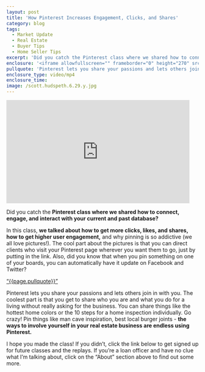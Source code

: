 ```yaml
---
layout: post
title: 'How Pinterest Increases Engagement, Clicks, and Shares'
category: blog
tags:
  - Market Update
  - Real Estate
  - Buyer Tips
  - Home Seller Tips
excerpt: 'Did you catch the Pinterest class where we shared how to connect, engage, and interact with your current and past database?'
enclosure: '<iframe allowfullscreen="" frameborder="0" height="270" src="https://www.youtube.com/embed/6gDilUo2tjo" width="480"></iframe>'
pullquote: 'Pinterest lets you share your passions and lets others join.'
enclosure_type: video/mp4
enclosure_time:
image: /scott.hudspeth.6.29.y.jpg
---
```



<iframe allowfullscreen="" frameborder="0" height="270" src="https://www.youtube.com/embed/6gDilUo2tjo" width="480"></iframe>

Did you catch the **Pinterest class where we shared how to connect, engage, and interact with your current and past database?**

In this class, **we talked about how to get more clicks, likes, and shares, how to get higher user engagement,** and why pinning is so addictive (we all love pictures!). The cool part about the pictures is that you can direct clients who visit your Pinterest page wherever you want them to go, just by putting in the link. Also, did you know that when you pin something on one of your boards, you can automatically have it update on Facebook and Twitter?

<a href="https://twitter.com/home/?status={{page.pullquote}}%20{{site.url}}{{page.url}}%20via%40{{site.data.settings.socials.twitter | remove: 'https://twitter.com/'}}" target='_blank' class="pullquote">&#8220;{{page.pullquote}}&#8221;</a>

Pinterest lets you share your passions and lets others join in with you. The coolest part is that you get to share who you are and what you do for a living without really asking for the business. You can share things like the hottest home colors or the 10 steps for a home inspection individually. Go crazy! Pin things like man cave inspiration, best local burger joints - **the ways to involve yourself in your real estate business are endless using Pinterest.**

I hope you made the class! If you didn’t, click the link below to get signed up for future classes and the replays. If you’re a loan officer and have no clue what I’m talking about, click on the “About” section above to find out some more.

